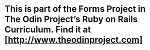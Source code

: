 # This is part of the Forms Project in The Odin Project’s Ruby on Rails Curriculum. Find it at [http://www.theodinproject.com]
